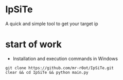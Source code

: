 # IpSiTe
A quick and simple tool to get your target ip


# start of work
* Installation and execution commands in Windows
```
git clone https://github.com/mr-r0ot/IpSiTe.git
clear && cd IpSiTe && python main.py
```
